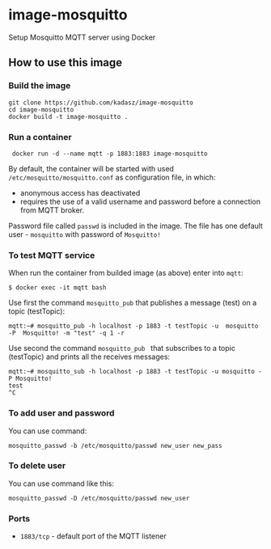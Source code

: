image-mosquitto
================

Setup Mosquitto MQTT server using Docker

## How to use this image

### Build the image

```
git clone https://github.com/kadasz/image-mosquitto
cd image-mosquitto
docker build -t image-mosquitto .
```

### Run a container

```
 docker run -d --name mqtt -p 1883:1883 image-mosquitto
```

By default, the container will be started with used `/etc/mosquitto/mosquitto.conf` as configuration file, in which:
- anonymous access has deactivated
- requires the use of a valid username and password before a connection from MQTT broker.

Password file called `passwd` is included in the image.
The file has one default  user - `mosquitto` with password of `Mosquitto!`

### To test MQTT service

When run the container from builded image (as above) enter into `mqtt`:

```
$ docker exec -it mqtt bash
```

Use first the command `mosquitto_pub` that publishes a message (test) on a topic (testTopic):

```
mqtt:~# mosquitto_pub -h localhost -p 1883 -t testTopic -u  mosquitto -P  Mosquitto! -m "test" -q 1 -r
```

Use second the command `mosquitto_pub ` that subscribes to a topic (testTopic) and prints all the receives messages:

```
mqtt:~# mosquitto_sub -h localhost -p 1883 -t testTopic -u mosquitto -P Mosquitto!
test
^C
```

### To add user and password

You can use command:

```mosquitto_passwd -b /etc/mosquitto/passwd new_user new_pass```

### To delete user

You can use command like this:

```mosquitto_passwd -D /etc/mosquitto/passwd new_user```

### Ports

- `1883/tcp` - default port of the MQTT listener
